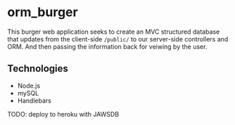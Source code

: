 # orm_burger

This burger web application seeks to create an MVC structured database that updates from the client-side `/public/` to our server-side controllers and ORM. And then passing the information back for veiwing by the user.

## Technologies

- Node.js
- mySQL
- Handlebars

TODO: deploy to heroku with JAWSDB

